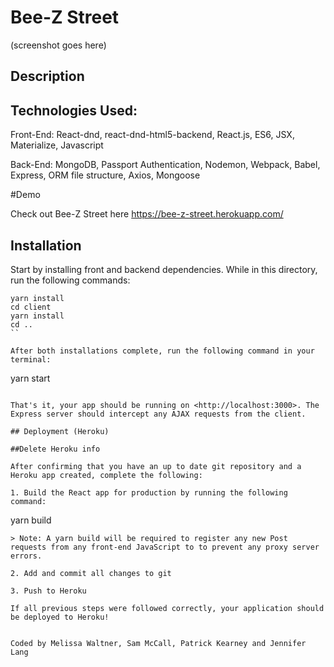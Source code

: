 # Bee-Z Street

(screenshot goes here)


## Description

## Technologies Used:

Front-End: React-dnd, react-dnd-html5-backend, React.js, ES6, JSX, Materialize, Javascript

Back-End: MongoDB, Passport Authentication, Nodemon, Webpack, Babel, Express, ORM file structure, Axios, Mongoose

#Demo

Check out Bee-Z Street here https://bee-z-street.herokuapp.com/

## Installation

Start by installing front and backend dependencies. While in this directory, run the following commands:

```
yarn install
cd client
yarn install
cd ..
``

After both installations complete, run the following command in your terminal:

```
yarn start
```

That's it, your app should be running on <http://localhost:3000>. The Express server should intercept any AJAX requests from the client.

## Deployment (Heroku)

##Delete Heroku info

After confirming that you have an up to date git repository and a Heroku app created, complete the following:

1. Build the React app for production by running the following command:

```
yarn build
```
> Note: A yarn build will be required to register any new Post requests from any front-end JavaScript to to prevent any proxy server errors.

2. Add and commit all changes to git

3. Push to Heroku

If all previous steps were followed correctly, your application should be deployed to Heroku!


Coded by Melissa Waltner, Sam McCall, Patrick Kearney and Jennifer Lang
